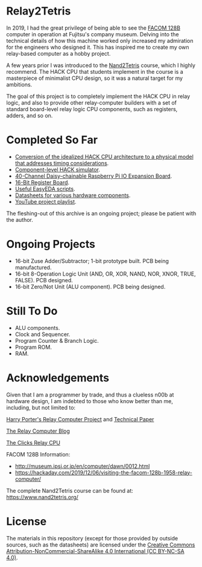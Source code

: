 # Relay2Tetris

In 2019, I had the great privilege of being able to see the [FACOM 128B](/Documents/FACOM-128B.pdf) computer in operation at Fujitsu's company museum. Delving into the technical details of how this machine worked only increased my admiration for the engineers who designed it. This has inspired me to create my own relay-based computer as a hobby project.

A few years prior I was introduced to the [Nand2Tetris](https://www.nand2tetris.org/) course, which I highly recommend. The HACK CPU that students implement in the course is a masterpiece of minimalist CPU design, so it was a natural target for my ambitions.

The goal of this project is to completely implement the HACK CPU in relay logic, and also to provide other relay-computer builders with a set of standard board-level relay logic CPU components, such as registers, adders, and so on.

# Completed So Far

* [Conversion of the idealized HACK CPU architecture to a physical model that addresses timing considerations](Design.md).
* [Component-level HACK simulator](Simulator.md).
* [40-Channel Daisy-chainable Raspberry Pi IO Expansion Board](IOExpander.md).
* [16-Bit Register Board](Register.md).
* [Useful EasyEDA scripts](EasyEDA.md).
* [Datasheets for various hardware components](Datasheets).
* [YouTube project playlist](https://www.youtube.com/playlist?list=PL5v_4nsiG1zsZgzh9NE4S_au2oJwVJGt1).

The fleshing-out of this archive is an ongoing project; please be patient with the author.

# Ongoing Projects

* 16-bit Zuse Adder/Subtractor; 1-bit prototype built. PCB being manufactured.
* 16-bit 8-Operation Logic Unit (AND, OR, XOR, NAND, NOR, XNOR, TRUE, FALSE). PCB designed.
* 16-bit Zero/Not Unit (ALU component). PCB being designed.

# Still To Do

* ALU components.
* Clock and Sequencer.
* Program Counter & Branch Logic.
* Program ROM.
* RAM.

# Acknowledgements

Given that I am a programmer by trade, and thus a clueless n00b at hardware design, I am indebted to those who know better than me, including, but not limited to:

[Harry Porter's Relay Computer Project](http://web.cecs.pdx.edu/~harry/Relay/) and [Technical Paper](http://web.cecs.pdx.edu/~harry/Relay/RelayPaper.pdf)

[The Relay Computer Blog](https://relaycomputer.co.uk/)

[The Clicks Relay CPU](http://clicksrelaycpu.blogspot.com/?view=classic)

FACOM 128B Information:

* http://museum.ipsj.or.jp/en/computer/dawn/0012.html
* https://hackaday.com/2019/12/06/visiting-the-facom-128b-1958-relay-computer/

The complete Nand2Tetris course can be found at: https://www.nand2tetris.org/

# License

The materials in this repository (except for those provided by outside sources, such as the datasheets) are licensed under the [Creative Commons Attribution-NonCommercial-ShareAlike 4.0 International (CC BY-NC-SA 4.0)](https://creativecommons.org/licenses/by-nc-sa/4.0/).
